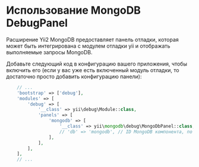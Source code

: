 Использование MongoDB DebugPanel
============================

Расширение Yii2 MongoDB предоставляет панель отладки, которая может быть интегрирована с модулем отладки yii
и отображать выполняемые запросы MongoDB.

Добавьте следующий код в конфигурацию вашего приложения, чтобы включить его (если у вас уже есть включенный модуль отладки, то достаточно просто добавить конфигурацию панели):

```php
    // ...
    'bootstrap' => ['debug'],
    'modules' => [
        'debug' => [
            '__class' => yii\debug\Module::class,
            'panels' => [
                'mongodb' => [
                    '__class' => yii\mongodb\debug\MongoDbPanel::class,
                    // 'db' => 'mongodb', // ID MongoDB компонента, по умолчанию `db`. Раскоментируйте и измените эту строку, если вы регистрируете компонент MongoDB с другим ID.
                ],
            ],
        ],
    ],
    // ...
```
